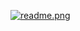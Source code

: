<a href="https://wampi.ru/image/RQRqeaV"><img src="https://ie.wampi.ru/2022/08/26/readme.png" alt="readme.png" border="0"></a>
